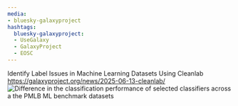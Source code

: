 ```yaml
---
media:
- bluesky-galaxyproject
hashtags:
  bluesky-galaxyproject:
  - UseGalaxy
  - GalaxyProject
  - EOSC
---
```

Identify Label Issues in Machine Learning Datasets Using Cleanlab
https://galaxyproject.org/news/2025-06-13-cleanlab/
![Difference in the classification performance of selected classifiers across a  the PMLB ML benchmark datasets](https://galaxyproject.org/assets/static/cleanlab_classification_improvements.7d32108.5ce78ae0e18af994fb4affc4b9dc5281.png)